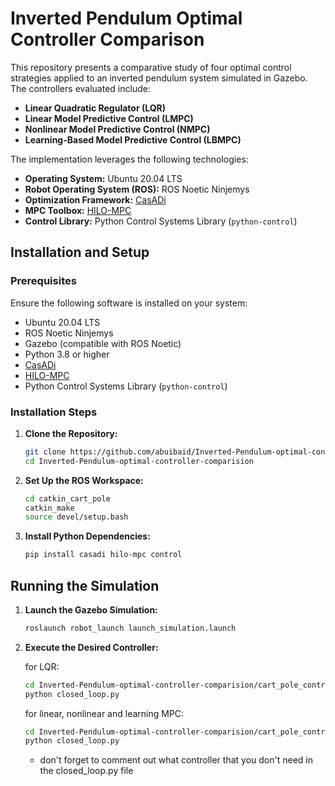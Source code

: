 
# Inverted Pendulum Optimal Controller Comparison

This repository presents a comparative study of four optimal control strategies applied to an inverted pendulum system simulated in Gazebo. The controllers evaluated include:

- **Linear Quadratic Regulator (LQR)**
- **Linear Model Predictive Control (LMPC)**
- **Nonlinear Model Predictive Control (NMPC)**
- **Learning-Based Model Predictive Control (LBMPC)**

The implementation leverages the following technologies:

- **Operating System:** Ubuntu 20.04 LTS
- **Robot Operating System (ROS):** ROS Noetic Ninjemys
- **Optimization Framework:** [CasADi](https://web.casadi.org/)
- **MPC Toolbox:** [HILO-MPC](https://github.com/hilo-mpc/hilo-mpc)
- **Control Library:** Python Control Systems Library (`python-control`)


## Installation and Setup

### Prerequisites

Ensure the following software is installed on your system:

- Ubuntu 20.04 LTS
- ROS Noetic Ninjemys
- Gazebo (compatible with ROS Noetic)
- Python 3.8 or higher
- [CasADi](https://web.casadi.org/get/)
- [HILO-MPC](https://github.com/hilo-mpc/hilo-mpc)
- Python Control Systems Library (`python-control`)

### Installation Steps

1. **Clone the Repository:**

   ```bash
   git clone https://github.com/abuibaid/Inverted-Pendulum-optimal-controller-comparision.git
   cd Inverted-Pendulum-optimal-controller-comparision
   ```

2. **Set Up the ROS Workspace:**

   ```bash
   cd catkin_cart_pole
   catkin_make
   source devel/setup.bash
   ```

3. **Install Python Dependencies:**

   ```bash
   pip install casadi hilo-mpc control
   ```

## Running the Simulation

1. **Launch the Gazebo Simulation:**

   ```bash
   roslaunch robot_launch launch_simulation.launch
   ```

2. **Execute the Desired Controller:**

   for LQR:

   ```bash
   cd Inverted-Pendulum-optimal-controller-comparision/cart_pole_control/LQR
   python closed_loop.py
   ```
   for linear, nonlinear and learning MPC:

   ```bash
   cd Inverted-Pendulum-optimal-controller-comparision/cart_pole_control/MPC
   python closed_loop.py
   ```
   - don't forget to comment out what controller that you don't need in the closed_loop.py file
